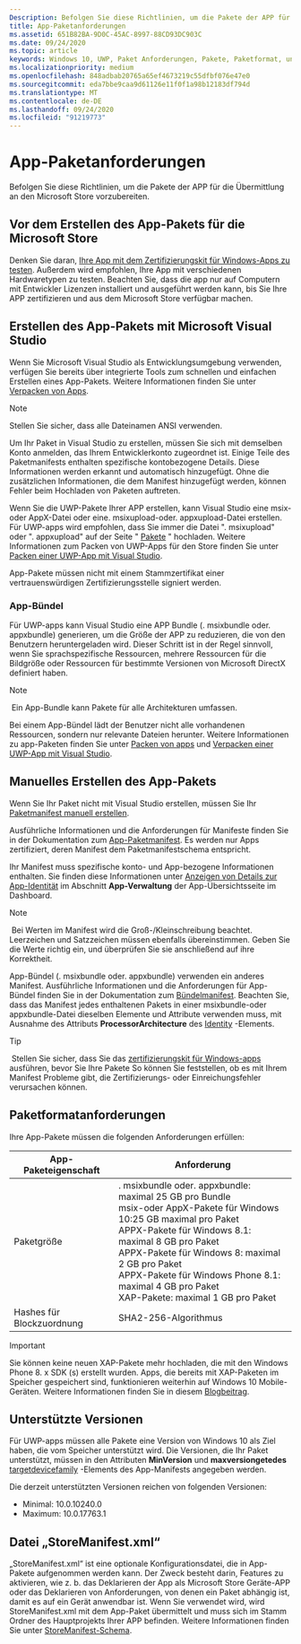 ```yaml
---
Description: Befolgen Sie diese Richtlinien, um die Pakete der APP für die Übermittlung an den Microsoft Store vorzubereiten.
title: App-Paketanforderungen
ms.assetid: 651B82BA-9D0C-45AC-8997-88CD93DC903C
ms.date: 09/24/2020
ms.topic: article
keywords: Windows 10, UWP, Paket Anforderungen, Pakete, Paketformat, unterstützte Version, übermitteln
ms.localizationpriority: medium
ms.openlocfilehash: 848adbab20765a65ef4673219c55dfbf076e47e0
ms.sourcegitcommit: eda7bbe9caa9d61126e11f0f1a98b12183df794d
ms.translationtype: MT
ms.contentlocale: de-DE
ms.lasthandoff: 09/24/2020
ms.locfileid: "91219773"
---
```

# <a name="app-package-requirements"></a>App-Paketanforderungen

Befolgen Sie diese Richtlinien, um die Pakete der APP für die Übermittlung an den Microsoft Store vorzubereiten.

## <a name="before-you-build-your-apps-package-for-the-microsoft-store"></a>Vor dem Erstellen des App-Pakets für die Microsoft Store

Denken Sie daran, [Ihre App mit dem Zertifizierungskit für Windows-Apps zu testen](../debug-test-perf/windows-app-certification-kit.md). Außerdem wird empfohlen, Ihre App mit verschiedenen Hardwaretypen zu testen. Beachten Sie, dass die app nur auf Computern mit Entwickler Lizenzen installiert und ausgeführt werden kann, bis Sie Ihre APP zertifizieren und aus dem Microsoft Store verfügbar machen.

## <a name="building-the-app-package-using-microsoft-visual-studio"></a>Erstellen des App-Pakets mit Microsoft Visual Studio

Wenn Sie Microsoft Visual Studio als Entwicklungsumgebung verwenden, verfügen Sie bereits über integrierte Tools zum schnellen und einfachen Erstellen eines App-Pakets. Weitere Informationen finden Sie unter [Verpacken von Apps](../packaging/index.md).

> [!NOTE]
> Stellen Sie sicher, dass alle Dateinamen ANSI verwenden. 

Um Ihr Paket in Visual Studio zu erstellen, müssen Sie sich mit demselben Konto anmelden, das Ihrem Entwicklerkonto zugeordnet ist. Einige Teile des Paketmanifests enthalten spezifische kontobezogene Details. Diese Informationen werden erkannt und automatisch hinzugefügt. Ohne die zusätzlichen Informationen, die dem Manifest hinzugefügt werden, können Fehler beim Hochladen von Paketen auftreten. 

Wenn Sie die UWP-Pakete Ihrer APP erstellen, kann Visual Studio eine msix-oder AppX-Datei oder eine. msixupload-oder. appxupload-Datei erstellen. Für UWP-apps wird empfohlen, dass Sie immer die Datei ". msixupload" oder ". appxupload" auf der Seite " [Pakete](upload-app-packages.md) " hochladen. Weitere Informationen zum Packen von UWP-Apps für den Store finden Sie unter [Packen einer UWP-App mit Visual Studio](/windows/msix/package/packaging-uwp-apps).

App-Pakete müssen nicht mit einem Stammzertifikat einer vertrauenswürdigen Zertifizierungsstelle signiert werden.


### <a name="app-bundles"></a>App-Bündel

Für UWP-apps kann Visual Studio eine APP Bundle (. msixbundle oder. appxbundle) generieren, um die Größe der APP zu reduzieren, die von den Benutzern heruntergeladen wird. Dieser Schritt ist in der Regel sinnvoll, wenn Sie sprachspezifische Ressourcen, mehrere Ressourcen für die Bildgröße oder Ressourcen für bestimmte Versionen von Microsoft DirectX definiert haben.

> [!NOTE]
> Ein App-Bundle kann Pakete für alle Architekturen umfassen.

Bei einem App-Bündel lädt der Benutzer nicht alle vorhandenen Ressourcen, sondern nur relevante Dateien herunter. Weitere Informationen zu app-Paketen finden Sie unter [Packen von apps](../packaging/index.md) und [Verpacken einer UWP-App mit Visual Studio](/windows/msix/package/packaging-uwp-apps).


## <a name="building-the-app-package-manually"></a>Manuelles Erstellen des App-Pakets

Wenn Sie Ihr Paket nicht mit Visual Studio erstellen, müssen Sie Ihr [Paketmanifest manuell erstellen](/uwp/schemas/appxpackage/how-to-create-a-package-manifest-manually).

Ausführliche Informationen und die Anforderungen für Manifeste finden Sie in der Dokumentation zum [App-Paketmanifest](/uwp/schemas/appxpackage/appx-package-manifest). Es werden nur Apps zertifiziert, deren Manifest dem Paketmanifestschema entspricht.

Ihr Manifest muss spezifische konto- und App-bezogene Informationen enthalten. Sie finden diese Informationen unter [Anzeigen von Details zur App-Identität](view-app-identity-details.md) im Abschnitt **App-Verwaltung** der App-Übersichtsseite im Dashboard.

> [!NOTE]
> Bei Werten im Manifest wird die Groß-/Kleinschreibung beachtet. Leerzeichen und Satzzeichen müssen ebenfalls übereinstimmen. Geben Sie die Werte richtig ein, und überprüfen Sie sie anschließend auf ihre Korrektheit.


App-Bündel (. msixbundle oder. appxbundle) verwenden ein anderes Manifest. Ausführliche Informationen und die Anforderungen für App-Bündel finden Sie in der Dokumentation zum [Bündelmanifest](/uwp/schemas/bundlemanifestschema/bundle-manifest). Beachten Sie, dass das Manifest jedes enthaltenen Pakets in einer msixbundle-oder appxbundle-Datei dieselben Elemente und Attribute verwenden muss, mit Ausnahme des Attributs **ProcessorArchitecture** des [Identity](/uwp/schemas/appxpackage/uapmanifestschema/element-identity) -Elements.

> [!TIP]
> Stellen Sie sicher, dass Sie das [zertifizierungskit für Windows-apps](../debug-test-perf/windows-app-certification-kit.md) ausführen, bevor Sie Ihre Pakete So können Sie feststellen, ob es mit Ihrem Manifest Probleme gibt, die Zertifizierungs- oder Einreichungsfehler verursachen können.


## <a name="package-format-requirements"></a>Paketformatanforderungen

Ihre App-Pakete müssen die folgenden Anforderungen erfüllen:

| App-Paketeigenschaft | Anforderung                                                          |
|----------------------|----------------------------------------------------------------------|
| Paketgröße         | . msixbundle oder. appxbundle: maximal 25 GB pro Bundle <br>msix-oder AppX-Pakete für Windows 10:25 GB maximal pro Paket<br>APPX-Pakete für Windows 8.1: maximal 8 GB pro Paket <br> APPX-Pakete für Windows 8: maximal 2 GB pro Paket <br> APPX-Pakete für Windows Phone 8.1: maximal 4 GB pro Paket <br> XAP-Pakete: maximal 1 GB pro Paket                                                                           |
| Hashes für Blockzuordnung     | SHA2-256-Algorithmus                                                   |

> [!IMPORTANT]
> Sie können keine neuen XAP-Pakete mehr hochladen, die mit den Windows Phone 8. x SDK (s) erstellt wurden. Apps, die bereits mit XAP-Paketen im Speicher gespeichert sind, funktionieren weiterhin auf Windows 10 Mobile-Geräten. Weitere Informationen finden Sie in diesem [Blogbeitrag](https://blogs.windows.com/windowsdeveloper/2018/08/20/important-dates-regarding-apps-with-windows-phone-8-x-and-earlier-and-windows-8-8-1-packages-submitted-to-microsoft-store).

## <a name="supported-versions"></a>Unterstützte Versionen

Für UWP-apps müssen alle Pakete eine Version von Windows 10 als Ziel haben, die vom Speicher unterstützt wird. Die Versionen, die Ihr Paket unterstützt, müssen in den Attributen **MinVersion** und **maxversiongetedes** [targetdevicefamily](/uwp/schemas/appxpackage/uapmanifestschema/element-targetdevicefamily) -Elements des App-Manifests angegeben werden.

Die derzeit unterstützten Versionen reichen von folgenden Versionen: 
- Minimal: 10.0.10240.0
- Maximum: 10.0.17763.1


## <a name="storemanifest-xml-file"></a>Datei „StoreManifest.xml“

„StoreManifest.xml“ ist eine optionale Konfigurationsdatei, die in App-Pakete aufgenommen werden kann. Der Zweck besteht darin, Features zu aktivieren, wie z. b. das Deklarieren der App als Microsoft Store Geräte-APP oder das Deklarieren von Anforderungen, von denen ein Paket abhängig ist, damit es auf ein Gerät anwendbar ist. Wenn Sie verwendet wird, wird StoreManifest.xml mit dem App-Paket übermittelt und muss sich im Stamm Ordner des Hauptprojekts Ihrer APP befinden. Weitere Informationen finden Sie unter [StoreManifest-Schema](/uwp/schemas/storemanifest/store-manifest-schema-portal).

 

 
